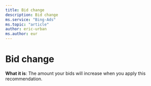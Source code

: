 ```yaml
---
title: Bid change
description: Bid change
ms.service: "Bing-Ads"
ms.topic: "article"
author: eric-urban
ms.author: eur
---
```


# Bid change

**What it is**: The amount your bids will increase when you apply this recommendation.


